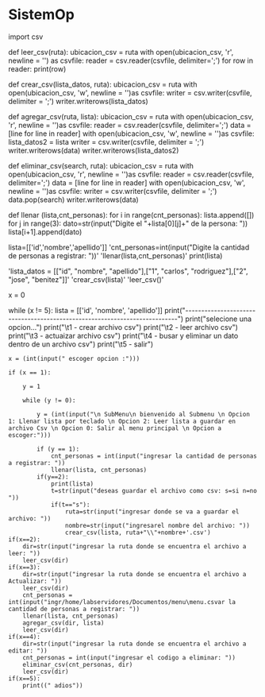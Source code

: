 # SistemOp
import csv

def leer_csv(ruta):
    ubicacion_csv = ruta
    with open(ubicacion_csv, 'r', newline = '') as csvfile:
        reader = csv.reader(csvfile, delimiter=';')
        for row in reader:
            print(row)
            
def crear_csv(lista_datos, ruta):
    ubicacion_csv = ruta
    with open(ubicacion_csv, 'w', newline = '')as csvfile:
        writer = csv.writer(csvfile, delimiter = ';')
        writer.writerows(lista_datos)

def agregar_csv(ruta, lista):
    ubicacion_csv = ruta
    with open(ubicacion_csv, 'r', newline = '')as csvfile:
         reader = csv.reader(csvfile, delimiter=';')
         data = [line for line in reader]
         with open(ubicacion_csv, 'w', newline = '')as csvfile:
             lista_datos2 = lista
             writer = csv.writer(csvfile, delimiter = ';')
             writer.writerows(data)
             writer.writerows(lista_datos2)

def eliminar_csv(search, ruta):
    ubicacion_csv = ruta
    with open(ubicacion_csv, 'r', newline = '')as csvfile:
         reader = csv.reader(csvfile, delimiter=';')
         data = [line for line in reader]
         with open(ubicacion_csv, 'w', newline = '')as csvfile:
              writer = csv.writer(csvfile, delimiter = ';')
              data.pop(search)
              writer.writerows(data)
              
def llenar (lista,cnt_personas):
    for i in range(cnt_personas):
        lista.append([])
        for j in range(3):
            dato=str(input("Digite el "+lista[0][j]+" de la persona: "))
            lista[i+1].append(dato)
            
lista=[['id','nombre','apellido']]
'cnt_personas=int(input("Digite la cantidad de personas a registrar: "))'
'llenar(lista,cnt_personas)'
print(lista)

'lista_datos = [["id", "nombre", "apellido"],["1", "carlos", "rodriguez"],["2", "jose", "benitez"]]'
'crear_csv(lista)'
'leer_csv()'

x = 0

while (x != 5):
    lista = [['id', 'nombre', 'apellido']]
    print("---------------------------------------------------------------------------")
    print("selecione una opcion...")
    print("\t1 - crear archivo csv")
    print("\t2 - leer archivo csv")
    print("\t3 - actuaizar archivo csv")
    print("\t4 - busar y eliminar un dato dentro de un archivo csv")
    print("\t5 - salir")

    x = (int(input(" escoger opcion :")))

    if (x == 1):

        y = 1

        while (y != 0):

            y = (int(input("\n SubMenu\n bienvenido al Submenu \n Opcion 1: Llenar lista por teclado \n Opcion 2: Leer lista a guardar en archivo Csv \n Opcion 0: Salir al menu principal \n Opcion a escoger:")))

            if (y == 1):
                cnt_personas = int(input("ingresar la cantidad de personas a registrar: "))
                llenar(lista, cnt_personas)
            if(y==2):
                print(lista)
                t=str(input("deseas guardar el archivo como csv: s=si n=no "))
                if(t=="s"):
                    ruta=str(input("ingresar donde se va a guardar el archivo: "))
                    nombre=str(input("ingresarel nombre del archivo: "))
                    crear_csv(lista, ruta+"\\"+nombre+'.csv')
    if(x==2):
        dir=str(input("ingresar la ruta donde se encuentra el archivo a leer: "))    
        leer_csv(dir)
    if(x==3):
        dir=str(input("ingresar la ruta donde se encuentra el archivo a Actualizar: "))
        leer_csv(dir)
        cnt_personas = int(input("ingr/home/labservidores/Documentos/menu\menu.csvar la cantidad de personas a registrar: "))
        llenar(lista, cnt_personas)
        agregar_csv(dir, lista)
        leer_csv(dir)
    if(x==4):
        dir=str(input("ingresar la ruta donde se encuentra el archivo a editar: "))
        cnt_personas = int(input("ingresar el codigo a eliminar: "))
        eliminar_csv(cnt_personas, dir)
        leer_csv(dir)
    if(x==5):
        print((" adios"))
